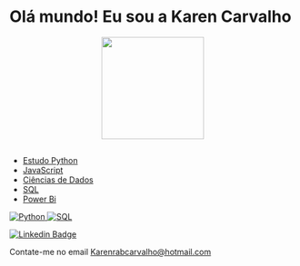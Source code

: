 # Olá mundo! Eu sou a Karen Carvalho

<div align="center">
  <a href="https://github.com/Karen-Carvalho">
  <img height="180em" src="https://github-readme-stats.vercel.app/api?username=Karen-Carvalho&show_icons=true&theme=dracula&include_all_commits=true&count_private=true"/>
</div>

##

- Estudo Python 
- JavaScript
- Ciências de Dados
- SQL
- Power Bi



![Python](https://img.shields.io/badge/Python-14354C?style=for-the-badge&logo=python&logoColor=white)
![SQL](https://img.shields.io/badge/SQL-1C6758?style=for-the-badge)

[![Linkedin Badge](https://img.shields.io/badge/LinkedIn-0077B5?style=for-the-badge&logo=linkedin&logoColor=white)](https://www.linkedin.com/in/karen-renata-cea-7881b6190/) 

Contate-me no email Karenrabcarvalho@hotmail.com
